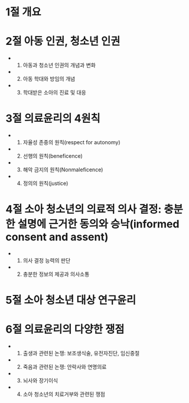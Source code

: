 # 1절 개요
# 2절 아동 인권, 청소년 인권
- 1. 아동과 청소년 인권의 개념과 변화
- 2. 아동 학대와 방임의 개념
- 3. 학대받은 소아의 진료 및 대응
# 3절 의료윤리의 4원칙
- 1. 자율성 존중의 원칙(respect for autonomy)
- 2. 선행의 원칙(beneficence)
- 3. 해악 금지의 원칙(Nonmaleficence)
- 4. 정의의 원칙(justice)
# 4절 소아 청소년의 의료적 의사 결정: 충분한 설명에 근거한 동의와 승낙(informed consent and assent)
- 1. 의사 결정 능력의 판단
- 2. 충분한 정보의 제공과 의사소통
# 5절 소아 청소년 대상 연구윤리
# 6절 의료윤리의 다양한 쟁점
- 1. 출생과 관련된 논쟁: 보조생식술, 유전자진단, 임신중절
- 2. 죽음과 관련된 논쟁: 안락사와 연명의료
- 3. 뇌사와 장기이식
- 4. 소아 청소년의 치료거부와 관련된 쟁점
